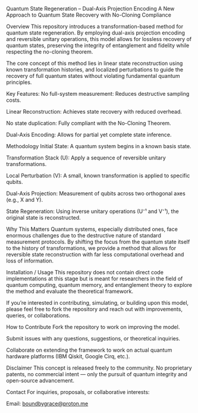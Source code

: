Quantum State Regeneration – Dual-Axis Projection Encoding
A New Approach to Quantum State Recovery with No-Cloning Compliance

Overview
This repository introduces a transformation-based method for quantum state regeneration. By employing dual-axis projection encoding and reversible unitary operations, this model allows for lossless recovery of quantum states, preserving the integrity of entanglement and fidelity while respecting the no-cloning theorem.

The core concept of this method lies in linear state reconstruction using known transformation histories, and localized perturbations to guide the recovery of full quantum states without violating fundamental quantum principles.

Key Features:
No full-system measurement: Reduces destructive sampling costs.

Linear Reconstruction: Achieves state recovery with reduced overhead.

No state duplication: Fully compliant with the No-Cloning Theorem.

Dual-Axis Encoding: Allows for partial yet complete state inference.

Methodology
Initial State: A quantum system begins in a known basis state.

Transformation Stack (U): Apply a sequence of reversible unitary transformations.

Local Perturbation (V): A small, known transformation is applied to specific qubits.

Dual-Axis Projection: Measurement of qubits across two orthogonal axes (e.g., X and Y).

State Regeneration: Using inverse unitary operations (U⁻¹ and V⁻¹), the original state is reconstructed.

Why This Matters
Quantum systems, especially distributed ones, face enormous challenges due to the destructive nature of standard measurement protocols. By shifting the focus from the quantum state itself to the history of transformations, we provide a method that allows for reversible state reconstruction with far less computational overhead and loss of information.

Installation / Usage
This repository does not contain direct code implementations at this stage but is meant for researchers in the field of quantum computing, quantum memory, and entanglement theory to explore the method and evaluate the theoretical framework.

If you’re interested in contributing, simulating, or building upon this model, please feel free to fork the repository and reach out with improvements, queries, or collaborations.

How to Contribute
Fork the repository to work on improving the model.

Submit issues with any questions, suggestions, or theoretical inquiries.

Collaborate on extending the framework to work on actual quantum hardware platforms (IBM Qiskit, Google Cirq, etc.).

Disclaimer
This concept is released freely to the community. No proprietary patents, no commercial intent — only the pursuit of quantum integrity and open-source advancement.

Contact
For inquiries, proposals, or collaborative interests:

Email: boundbygrace@proton.me
